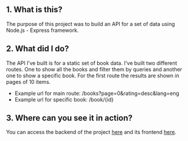 ## 1. What is this?

The purpose of this project was to build an API for a set of data using Node.js - Express framework.

## 2. What did I do?

The API I've built is for a static set of book data.
I've built two different routes. One to show all the books and filter them by queries and another one to show a specific book.
For the first route the results are shown in pages of 10 items.

- Example url for main route: /books?page=0&rating=desc&lang=eng
- Example url for specific book: /book/{id}

## 3. Where can you see it in action?

You can access the backend of the project [here](https://tavferreira-bookstore-api.herokuapp.com/books?page=0) and its frontend [here](https://dazzling-kepler-13501e.netlify.com/).
